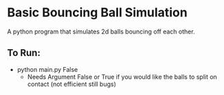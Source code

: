 # Basic Bouncing Ball Simulation
 A python program that simulates 2d balls bouncing off each other. 
 ## To Run:
 - python main.py False
   - Needs Argument False or True if you would like the balls to split on contact (not efficient still bugs)
